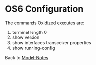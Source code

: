 # OS6 Configuration

The commands Oxidized executes are:

1. terminal length 0
2. show version
3. show interfaces transceiver properties
4. show running-config

Back to [Model-Notes](README.md)
